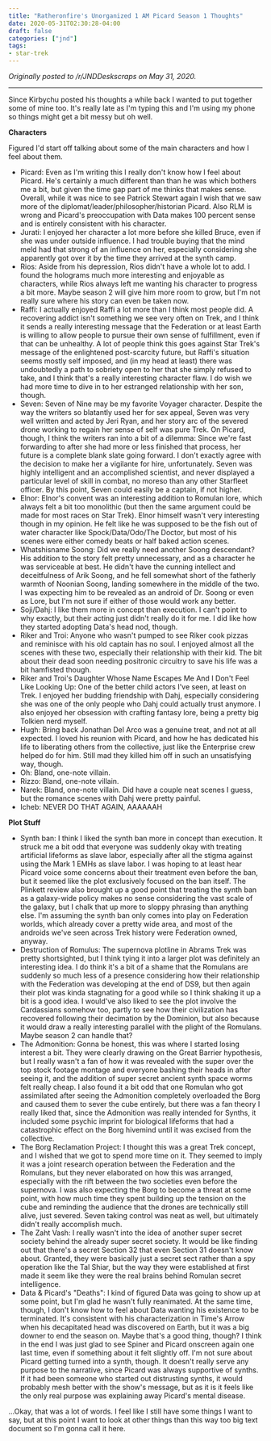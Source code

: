 ```yaml
---
title: "Ratheronfire's Unorganized 1 AM Picard Season 1 Thoughts"
date: 2020-05-31T02:30:28-04:00
draft: false
categories: ["jnd"]
tags:
- star-trek
---
```


*Originally posted to /r/JNDDeskscraps on May 31, 2020.*

-----

Since Kirbychu posted his thoughts a while back I wanted to put together some of mine too. It's really late as I'm typing this and I'm using my phone so things might get a bit messy but oh well.

**Characters**

Figured I'd start off talking about some of the main characters and how I feel about them.

* Picard: Even as I'm writing this I really don't know how I feel about Picard. He's certainly a much different than than he was which bothers me a bit, but given the time gap part of me thinks that makes sense. Overall, while it was nice to see Patrick Stewart again I wish that we saw more of the diplomat/leader/philosopher/historian Picard. Also RLM is wrong and Picard's preoccupation with Data makes 100 percent sense and is entirely consistent with his character.
* Jurati: I enjoyed her character a lot more before she killed Bruce, even if she was under outside influence. I had trouble buying that the mind meld had that strong of an influence on her, especially considering she apparently got over it by the time they arrived at the synth camp.
* Rios: Aside from his depression, Rios didn't have a whole lot to add. I found the holograms much more interesting and enjoyable as characters, while Rios always left me wanting his character to progress a bit more. Maybe season 2 will give him more room to grow, but I'm not really sure where his story can even be taken now.
* Raffi: I actually enjoyed Raffi a lot more than I think most people did. A recovering addict isn't something we see very often on Trek, and I think it sends a really interesting message that the Federation or at least Earth is willing to allow people to pursue their own sense of fulfillment, even if that can be unhealthy. A lot of people think this goes against Star Trek's message of the enlightened post-scarcity future, but Raffi's situation seems mostly self imposed, and (in my head at least) there was undoubtedly a path to sobriety open to her that she simply refused to take, and I think that's a really interesting character flaw. I do wish we had more time to dive in to her estranged relationship with her son, though.
* Seven: Seven of Nine may be my favorite Voyager character. Despite the way the writers so blatantly used her for sex appeal, Seven was very well written and acted by Jeri Ryan, and her story arc of the severed drone working to regain her sense of self was pure Trek. On Picard, though, I think the writers ran into a bit of a dilemma: Since we're fast forwarding to after she had more or less finished that process, her future is a complete blank slate going forward. I don't exactly agree with the decision to make her a vigilante for hire, unfortunately. Seven was highly intelligent and an accomplished scientist, and never displayed a particular level of skill in combat, no moreso than any other Starfleet officer. By this point, Seven could easily be a captain, if not higher.
* Elnor: Elnor's convent was an interesting addition to Romulan lore, which always felt a bit too monolithic (but then the same argument could be made for most races on Star Trek). Elnor himself wasn't very interesting though in my opinion. He felt like he was supposed to be the fish out of water character like Spock/Data/Odo/The Doctor, but most of his scenes were either comedy beats or half baked action scenes.
* Whatshisname Soong: Did we really need another Soong descendant? His addition to the story felt pretty unnecessary, and as a character he was serviceable at best. He didn't have the cunning intellect and deceitfulness of Arik Soong, and he fell somewhat short of the fatherly warmth of Noonian Soong, landing somewhere in the middle of the two. I was expecting him to be revealed as an android of Dr. Soong or even as Lore, but I'm not sure if either of those would work any better.
* Soji/Dahj: I like them more in concept than execution. I can't point to why exactly, but their acting just didn't really do it for me. I did like how they started adopting Data's head nod, though.
* Riker and Troi: Anyone who wasn't pumped to see Riker cook pizzas and reminisce with his old captain has no soul. I enjoyed almost all the scenes with these two, especially their relationship with their kid. The bit about their dead soon needing positronic circuitry to save his life was a bit hamfisted though.
* Riker and Troi's Daughter Whose Name Escapes Me And I Don't Feel Like Looking Up: One of the better child actors I've seen, at least on Trek. I enjoyed her budding friendship with Dahj, especially considering she was one of the only people who Dahj could actually trust anymore. I also enjoyed her obsession with crafting fantasy lore, being a pretty big Tolkien nerd myself.
* Hugh: Bring back Jonathan Del Arco was a genuine treat, and not at all expected. I loved his reunion with Picard, and how he has dedicated his life to liberating others from the collective, just like the Enterprise crew helped do for him. Still mad they killed him off in such an unsatisfying way, though.
* Oh: Bland, one-note villain.
* Rizzo: Bland, one-note villain.
* Narek: Bland, one-note villain. Did have a couple neat scenes I guess, but the romance scenes with Dahj were pretty painful.
* Icheb: NEVER DO THAT AGAIN, AAAAAAH

**Plot Stuff**

* Synth ban: I think I liked the synth ban more in concept than execution. It struck me a bit odd that everyone was suddenly okay with treating artificial lifeforms as slave labor, especially after all the stigma against using the Mark 1 EMHs as slave labor. I was hoping to at least hear Picard voice some concerns about their treatment even before the ban, but it seemed like the plot exclusively focused on the ban itself. The Plinkett review also brought up a good point that treating the synth ban as a galaxy-wide policy makes no sense considering the vast scale of the galaxy, but I chalk that up more to sloppy phrasing than anything else. I'm assuming the synth ban only comes into play on Federation worlds, which already cover a pretty wide area, and most of the androids we've seen across Trek history were Federation owned, anyway.
* Destruction of Romulus: The supernova plotline in Abrams Trek was pretty shortsighted, but I think tying it into a larger plot was definitely an interesting idea. I do think it's a bit of a shame that the Romulans are suddenly so much less of a presence considering how their relationship with the Federation was developing at the end of DS9, but then again their plot was kinda stagnating for a good while so I think shaking it up a bit is a good idea. I would've also liked to see the plot involve the Cardassians somehow too, partly to see how their civilization has recovered following their decimation by the Dominion, but also because it would draw a really interesting parallel with the plight of the Romulans. Maybe season 2 can handle that?
* The Admonition: Gonna be honest, this was where I started losing interest a bit. They were clearly drawing on the Great Barrier hypothesis, but I really wasn't a fan of how it was revealed with the super over the top stock footage montage and everyone bashing their heads in after seeing it, and the addition of super secret ancient synth space worms felt really cheap. I also found it a bit odd that one Romulan who got assimilated after seeing the Admonition completely overloaded the Borg and caused them to sever the cube entirely, but there was a fan theory I really liked that, since the Admonition was really intended for Synths, it included some psychic imprint for biological lifeforms that had a catastrophic effect on the Borg hivemind until it was excised from the collective.
* The Borg Reclamation Project: I thought this was a great Trek concept, and I wished that we got to spend more time on it. They seemed to imply it was a joint research operation between the Federation and the Romulans, but they never elaborated on how this was arranged, especially with the rift between the two societies even before the supernova. I was also expecting the Borg to become a threat at some point, with how much time they spent building up the tension on the cube and reminding the audience that the drones are technically still alive, just severed. Seven taking control was neat as well, but ultimately didn't really accomplish much.
* The Zaht Vash: I really wasn't into the idea of another super secret society behind the already super secret society. It would be like finding out that there's a secret Section 32 that even Section 31 doesn't know about. Granted, they were basically just a secret sect rather than a spy operation like the Tal Shiar, but the way they were established at first made it seem like they were the real brains behind Romulan secret intelligence.
* Data & Picard's "Deaths": I kind of figured Data was going to show up at some point, but I'm glad he wasn't fully reanimated. At the same time, though, I don't know how to feel about Data wanting his existence to be terminated. It's consistent with his characterization in Time's Arrow when his decapitated head was discovered on Earth, but it was a big downer to end the season on. Maybe that's a good thing, though? I think in the end I was just glad to see Spiner and Picard onscreen again one last time, even if something about it felt slightly off. I'm not sure about Picard getting turned into a synth, though. It doesn't really serve any purpose to the narrative, since Picard was always supportive of synths. If it had been someone who started out distrusting synths, it would probably mesh better with the show's message, but as it is it feels like the only real purpose was explaining away Picard's mental disease.

...Okay, that was a lot of words. I feel like I still have some things I want to say, but at this point I want to look at other things than this way too big text document so I'm gonna call it here.